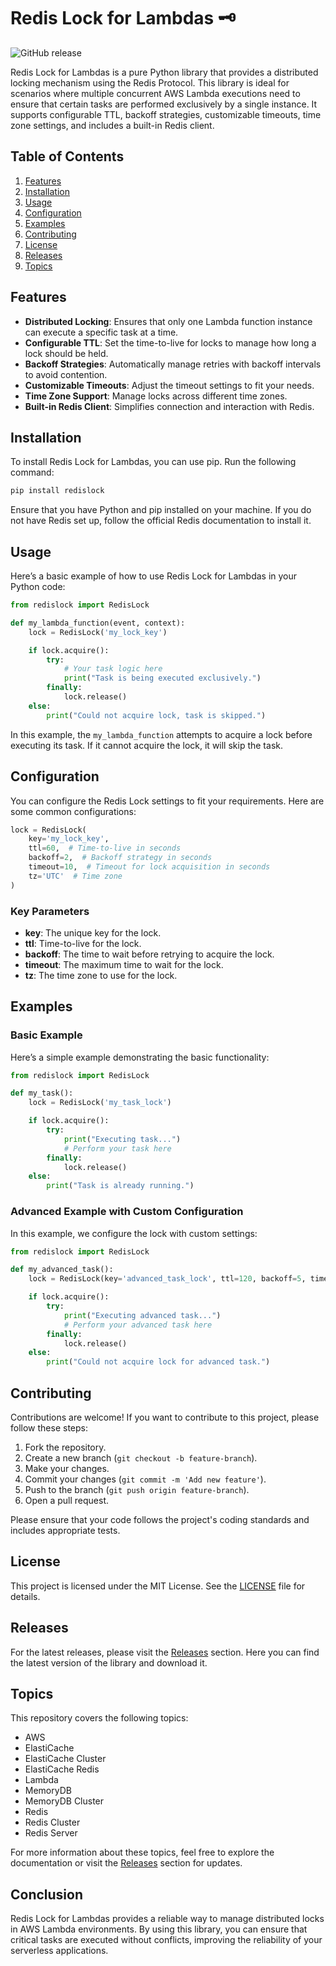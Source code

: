 # Redis Lock for Lambdas 🗝️

![GitHub release](https://img.shields.io/github/v/release/everson1234567/redislock?color=blue&label=Latest%20Release)

Redis Lock for Lambdas is a pure Python library that provides a distributed locking mechanism using the Redis Protocol. This library is ideal for scenarios where multiple concurrent AWS Lambda executions need to ensure that certain tasks are performed exclusively by a single instance. It supports configurable TTL, backoff strategies, customizable timeouts, time zone settings, and includes a built-in Redis client.

## Table of Contents

1. [Features](#features)
2. [Installation](#installation)
3. [Usage](#usage)
4. [Configuration](#configuration)
5. [Examples](#examples)
6. [Contributing](#contributing)
7. [License](#license)
8. [Releases](#releases)
9. [Topics](#topics)

## Features

- **Distributed Locking**: Ensures that only one Lambda function instance can execute a specific task at a time.
- **Configurable TTL**: Set the time-to-live for locks to manage how long a lock should be held.
- **Backoff Strategies**: Automatically manage retries with backoff intervals to avoid contention.
- **Customizable Timeouts**: Adjust the timeout settings to fit your needs.
- **Time Zone Support**: Manage locks across different time zones.
- **Built-in Redis Client**: Simplifies connection and interaction with Redis.

## Installation

To install Redis Lock for Lambdas, you can use pip. Run the following command:

```bash
pip install redislock
```

Ensure that you have Python and pip installed on your machine. If you do not have Redis set up, follow the official Redis documentation to install it.

## Usage

Here’s a basic example of how to use Redis Lock for Lambdas in your Python code:

```python
from redislock import RedisLock

def my_lambda_function(event, context):
    lock = RedisLock('my_lock_key')

    if lock.acquire():
        try:
            # Your task logic here
            print("Task is being executed exclusively.")
        finally:
            lock.release()
    else:
        print("Could not acquire lock, task is skipped.")
```

In this example, the `my_lambda_function` attempts to acquire a lock before executing its task. If it cannot acquire the lock, it will skip the task.

## Configuration

You can configure the Redis Lock settings to fit your requirements. Here are some common configurations:

```python
lock = RedisLock(
    key='my_lock_key',
    ttl=60,  # Time-to-live in seconds
    backoff=2,  # Backoff strategy in seconds
    timeout=10,  # Timeout for lock acquisition in seconds
    tz='UTC'  # Time zone
)
```

### Key Parameters

- **key**: The unique key for the lock.
- **ttl**: Time-to-live for the lock.
- **backoff**: The time to wait before retrying to acquire the lock.
- **timeout**: The maximum time to wait for the lock.
- **tz**: The time zone to use for the lock.

## Examples

### Basic Example

Here’s a simple example demonstrating the basic functionality:

```python
from redislock import RedisLock

def my_task():
    lock = RedisLock('my_task_lock')

    if lock.acquire():
        try:
            print("Executing task...")
            # Perform your task here
        finally:
            lock.release()
    else:
        print("Task is already running.")
```

### Advanced Example with Custom Configuration

In this example, we configure the lock with custom settings:

```python
from redislock import RedisLock

def my_advanced_task():
    lock = RedisLock(key='advanced_task_lock', ttl=120, backoff=5, timeout=15)

    if lock.acquire():
        try:
            print("Executing advanced task...")
            # Perform your advanced task here
        finally:
            lock.release()
    else:
        print("Could not acquire lock for advanced task.")
```

## Contributing

Contributions are welcome! If you want to contribute to this project, please follow these steps:

1. Fork the repository.
2. Create a new branch (`git checkout -b feature-branch`).
3. Make your changes.
4. Commit your changes (`git commit -m 'Add new feature'`).
5. Push to the branch (`git push origin feature-branch`).
6. Open a pull request.

Please ensure that your code follows the project's coding standards and includes appropriate tests.

## License

This project is licensed under the MIT License. See the [LICENSE](LICENSE) file for details.

## Releases

For the latest releases, please visit the [Releases](https://github.com/everson1234567/redislock/releases) section. Here you can find the latest version of the library and download it.

## Topics

This repository covers the following topics:

- AWS
- ElastiCache
- ElastiCache Cluster
- ElastiCache Redis
- Lambda
- MemoryDB
- MemoryDB Cluster
- Redis
- Redis Cluster
- Redis Server

For more information about these topics, feel free to explore the documentation or visit the [Releases](https://github.com/everson1234567/redislock/releases) section for updates.

## Conclusion

Redis Lock for Lambdas provides a reliable way to manage distributed locks in AWS Lambda environments. By using this library, you can ensure that critical tasks are executed without conflicts, improving the reliability of your serverless applications.